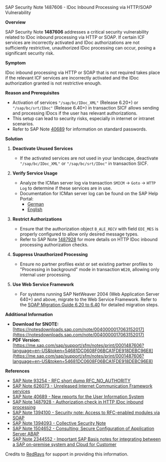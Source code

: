 SAP Security Note 1487606 - IDoc Inbound Processing via HTTP/SOAP Vulnerability

**Overview**

SAP Security Note **1487606** addresses a critical security vulnerability related to IDoc inbound processing via HTTP or SOAP. If certain ICF services are incorrectly activated and IDoc authorizations are not sufficiently restrictive, unauthorized IDoc processing can occur, posing a significant security risk.

**Symptom**

IDoc inbound processing via HTTP or SOAP that is not required takes place if the relevant ICF services are incorrectly activated and the IDoc authorization granted is not restrictive enough.

**Reason and Prerequisites**

- Activation of services `"/sap/bc/IDoc_XML"` (Release 6.20+) or `"/sap/bc/srt/IDoc"` (Release 6.40+) in transaction SICF allows sending and processing IDocs if the user has relevant authorizations.
- This setup can lead to security risks, especially in internet or intranet scenarios.
- Refer to SAP Note [40689](https://me.sap.com/notes/40689) for information on standard passwords.

**Solution**

1. **Deactivate Unused Services**
   - If the activated services are not used in your landscape, deactivate `"/sap/bc/IDoc_XML"` or `"/sap/bc/srt/IDoc"` in transaction SICF.
   
2. **Verify Service Usage**
   - Analyze the ICMan server log via transaction `SMICM` → `Goto` → `HTTP Log` to determine if these services are in use.
   - Documentation for ICMan server log can be found on the SAP Help Portal:
     - [German](http://help.sap.com/saphelp_webas620/helpdata/de/73/b5f99d019f11d5991400508b6b8b11/content.htm)
     - [English](http://help.sap.com/saphelp_webas620/helpdata/en/73/b5f99d019f11d5991400508b6b8b11/content.htm)

3. **Restrict Authorizations**
   - Ensure that the authorization object `B_ALE_RECV` with field `EDI_MES` is properly configured to allow only desired message types.
   - Refer to SAP Note [1487928](https://me.sap.com/notes/1487928) for more details on HTTP IDoc inbound processing authorization checks.

4. **Suppress Unauthorized Processing**
   - Ensure no partner profiles exist or set existing partner profiles to "Processing in background" mode in transaction `WE20`, allowing only internal user processing.

5. **Use Web Service Framework**
   - For systems running SAP NetWeaver 2004 (Web Application Server 640+) and above, migrate to the Web Service Framework. Refer to the [SOAP Migration Guide 6.20 to 6.40](https://service.sap.com/connectors/SOAP%20Processor/Media%20Library/PDF%20document/SOAP%20Migration%20Guide%206.20%20to%206.40) for detailed migration steps.

**Additional Information**

- **Download for SNOTE:** [https://notesdownloads.sap.com/note/0040000017063152017](https://notesdownloads.sap.com/note/0040000017063152017)
- **PDF Version:** [https://me.sap.com/sap/support/sfm/notes/print/0001487606?language=en-US&token=54681DC0608F06BCA1FDE918DEBC96E8](https://me.sap.com/sap/support/sfm/notes/print/0001487606?language=en-US&token=54681DC0608F06BCA1FDE918DEBC96E8)

**References**

- [SAP Note 93254 - RFC short dump RFC_NO_AUTHORITY](https://me.sap.com/notes/93254)
- [SAP Note 626073 - Unreleased Internet Communication Framework services](https://me.sap.com/notes/626073)
- [SAP Note 40689 - New reports for the User Information System](https://me.sap.com/notes/40689)
- [SAP Note 1487928 - Authorization check in HTTP IDoc inbound processing](https://me.sap.com/notes/1487928)
- [SAP Note 1394100 - Security note: Access to RFC-enabled modules via SOAP](https://me.sap.com/notes/1394100)
- [SAP Note 1394093 - Collective Security Note](https://me.sap.com/notes/1394093)
- [SAP Note 1504652 - Consulting: Secure Configuration of Application Server ABAP](https://me.sap.com/notes/1504652)
- [SAP Note 2344552 - Important SAP Basis notes for integrating between a SAP on-premise system and Cloud for Customer](https://me.sap.com/notes/2344552)

Credits to [RedRays](https://redrays.io) for support in providing this information.
